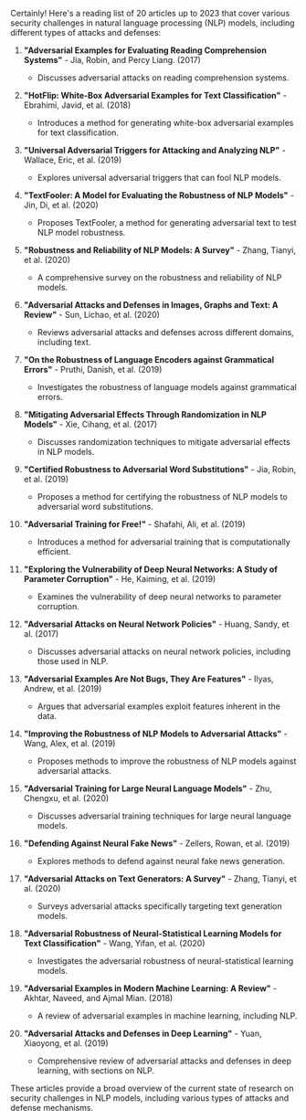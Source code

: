 Certainly! Here's a reading list of 20 articles up to 2023 that cover various security challenges in natural language processing (NLP) models, including different types of attacks and defenses:

1. **"Adversarial Examples for Evaluating Reading Comprehension Systems"** - Jia, Robin, and Percy Liang. (2017)
   - Discusses adversarial attacks on reading comprehension systems.

2. **"HotFlip: White-Box Adversarial Examples for Text Classification"** - Ebrahimi, Javid, et al. (2018)
   - Introduces a method for generating white-box adversarial examples for text classification.

3. **"Universal Adversarial Triggers for Attacking and Analyzing NLP"** - Wallace, Eric, et al. (2019)
   - Explores universal adversarial triggers that can fool NLP models.

4. **"TextFooler: A Model for Evaluating the Robustness of NLP Models"** - Jin, Di, et al. (2020)
   - Proposes TextFooler, a method for generating adversarial text to test NLP model robustness.

5. **"Robustness and Reliability of NLP Models: A Survey"** - Zhang, Tianyi, et al. (2020)
   - A comprehensive survey on the robustness and reliability of NLP models.

6. **"Adversarial Attacks and Defenses in Images, Graphs and Text: A Review"** - Sun, Lichao, et al. (2020)
   - Reviews adversarial attacks and defenses across different domains, including text.

7. **"On the Robustness of Language Encoders against Grammatical Errors"** - Pruthi, Danish, et al. (2019)
   - Investigates the robustness of language models against grammatical errors.

8. **"Mitigating Adversarial Effects Through Randomization in NLP Models"** - Xie, Cihang, et al. (2017)
   - Discusses randomization techniques to mitigate adversarial effects in NLP models.

9. **"Certified Robustness to Adversarial Word Substitutions"** - Jia, Robin, et al. (2019)
   - Proposes a method for certifying the robustness of NLP models to adversarial word substitutions.

10. **"Adversarial Training for Free!"** - Shafahi, Ali, et al. (2019)
    - Introduces a method for adversarial training that is computationally efficient.

11. **"Exploring the Vulnerability of Deep Neural Networks: A Study of Parameter Corruption"** - He, Kaiming, et al. (2019)
    - Examines the vulnerability of deep neural networks to parameter corruption.

12. **"Adversarial Attacks on Neural Network Policies"** - Huang, Sandy, et al. (2017)
    - Discusses adversarial attacks on neural network policies, including those used in NLP.

13. **"Adversarial Examples Are Not Bugs, They Are Features"** - Ilyas, Andrew, et al. (2019)
    - Argues that adversarial examples exploit features inherent in the data.

14. **"Improving the Robustness of NLP Models to Adversarial Attacks"** - Wang, Alex, et al. (2019)
    - Proposes methods to improve the robustness of NLP models against adversarial attacks.

15. **"Adversarial Training for Large Neural Language Models"** - Zhu, Chengxu, et al. (2020)
    - Discusses adversarial training techniques for large neural language models.

16. **"Defending Against Neural Fake News"** - Zellers, Rowan, et al. (2019)
    - Explores methods to defend against neural fake news generation.

17. **"Adversarial Attacks on Text Generators: A Survey"** - Zhang, Tianyi, et al. (2020)
    - Surveys adversarial attacks specifically targeting text generation models.

18. **"Adversarial Robustness of Neural-Statistical Learning Models for Text Classification"** - Wang, Yifan, et al. (2020)
    - Investigates the adversarial robustness of neural-statistical learning models.

19. **"Adversarial Examples in Modern Machine Learning: A Review"** - Akhtar, Naveed, and Ajmal Mian. (2018)
    - A review of adversarial examples in machine learning, including NLP.

20. **"Adversarial Attacks and Defenses in Deep Learning"** - Yuan, Xiaoyong, et al. (2019)
    - Comprehensive review of adversarial attacks and defenses in deep learning, with sections on NLP.

These articles provide a broad overview of the current state of research on security challenges in NLP models, including various types of attacks and defense mechanisms.